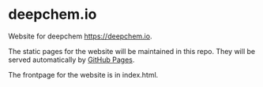 # deepchem.io

Website for deepchem https://deepchem.io.


The static pages for the website will be maintained in this repo. They will be served automatically by [GitHub Pages](https://pages.github.com/).

The frontpage for the website is in index.html.
